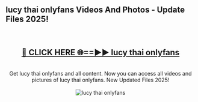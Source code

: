 <h2>lucy thai onlyfans Videos And Photos - Update Files 2025!</h2>
<br>
<div align="center">
<h2><a href="https://linkcuts.com/hfmhzwbr" rel="nofollow">🔴 CLICK HERE 🌐==►► lucy thai onlyfans</a></h2>
<br>
Get lucy thai onlyfans and all content. Now you can access all videos and pictures of lucy thai onlyfans. New Updated Files 2025!
<br>
<br>
<a href="https://linkcuts.com/hfmhzwbr" rel="nofollow" data-target="animated-image.originalLink"><img src="https://i.ibb.co.com/WyWwxjT/player-gif2.gif" alt="lucy thai onlyfans" style="max-width: 100%; display: inline-block;" data-target="animated-image.originalImage"></a>
</div>
<br>